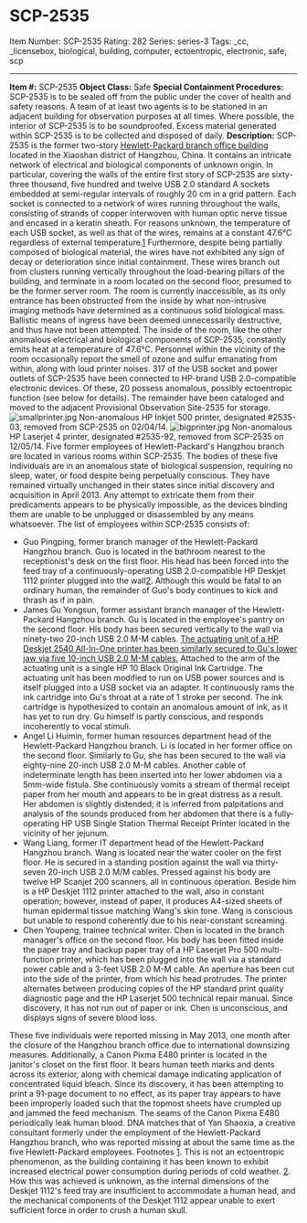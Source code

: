 # SCP-2535
Item Number: SCP-2535
Rating: 282
Series: series-3
Tags: _cc, _licensebox, biological, building, computer, ectoentropic, electronic, safe, scp

---

**Item #:** SCP-2535
**Object Class:** Safe
**Special Containment Procedures:** SCP-2535 is to be sealed off from the public under the cover of health and safety reasons. A team of at least two agents is to be stationed in an adjacent building for observation purposes at all times.
Where possible, the interior of SCP-2535 is to be soundproofed. Excess material generated within SCP-2535 is to be collected and disposed of daily.
**Description:** SCP-2535 is the former two-story [Hewlett-Packard branch office building](/scp-2211) located in the Xiaoshan district of Hangzhou, China. It contains an intricate network of electrical and biological components of unknown origin. In particular, covering the walls of the entire first story of SCP-2535 are sixty-three thousand, five hundred and twelve USB 2.0 standard A sockets embedded at semi-regular intervals of roughly 20 cm in a grid pattern. Each socket is connected to a network of wires running throughout the walls, consisting of strands of copper interwoven with human optic nerve tissue and encased in a keratin sheath. For reasons unknown, the temperature of each USB socket, as well as that of the wires, remains at a constant 47.6°C regardless of external temperature.[1](javascript:;) Furthermore, despite being partially composed of biological material, the wires have not exhibited any sign of decay or deterioration since initial containment.
These wires branch out from clusters running vertically throughout the load-bearing pillars of the building, and terminate in a room located on the second floor, presumed to be the former server room. The room is currently inaccessible, as its only entrance has been obstructed from the inside by what non-intrusive imaging methods have determined as a continuous solid biological mass. Ballistic means of ingress have been deemed unnecessarily destructive, and thus have not been attempted.
The inside of the room, like the other anomalous electrical and biological components of SCP-2535, constantly emits heat at a temperature of 47.6°C. Personnel within the vicinity of the room occasionally report the smell of ozone and sulfur emanating from within, along with loud printer noises.
317 of the USB socket and power outlets of SCP-2535 have been connected to HP-brand USB 2.0-compatible electronic devices. Of these, 20 possess anomalous, possibly ectoentropic function (see below for details). The remainder have been cataloged and moved to the adjacent Provisional Observation Site-2535 for storage.
![smallprinter.jpg](https://scp-wiki.wdfiles.com/local--files/scp-2535/smallprinter.jpg)
Non-anomalous HP Inkjet 500 printer, designated #2535-03, removed from SCP-2535 on 02/04/14.
![bigprinter.jpg](https://scp-wiki.wdfiles.com/local--files/scp-2535/bigprinter.jpg)
Non-anomalous HP Laserjet 4 printer, designated #2535-92, removed from SCP-2535 on 12/05/14.
Five former employees of Hewlett-Packard's Hangzhou branch are located in various rooms within SCP-2535. The bodies of these five individuals are in an anomalous state of biological suspension, requiring no sleep, water, or food despite being perpetually conscious. They have remained virtually unchanged in their states since initial discovery and acquisition in April 2013. Any attempt to extricate them from their predicaments appears to be physically impossible, as the devices binding them are unable to be unplugged or disassembled by any means whatsoever. The list of employees within SCP-2535 consists of:
  * Guo Pingping, former branch manager of the Hewlett-Packard Hangzhou branch. Guo is located in the bathroom nearest to the receptionist's desk on the first floor. His head has been forced into the feed tray of a continuously-operating USB 2.0-compatible HP Deskjet 1112 printer plugged into the wall[2](javascript:;). Although this would be fatal to an ordinary human, the remainder of Guo's body continues to kick and thrash as if in pain.
  * James Gu Yongsun, former assistant branch manager of the Hewlett-Packard Hangzhou branch. Gu is located in the employee's pantry on the second floor. His body has been secured vertically to the wall via ninety-two 20-inch USB 2.0 M-M cables. [The actuating unit of a HP Deskjet 2540 All-In-One printer has been similarly secured to Gu's lower jaw via five 10-inch USB 2.0 M-M cables.](/scp-2030) Attached to the arm of the actuating unit is a single HP 10 Black Original Ink Cartridge. The actuating unit has been modified to run on USB power sources and is itself plugged into a USB socket via an adapter. It continuously rams the ink cartridge into Gu's throat at a rate of 1 stroke per second. The ink cartridge is hypothesized to contain an anomalous amount of ink, as it has yet to run dry. Gu himself is partly conscious, and responds incoherently to vocal stimuli.
  * Angel Li Huimin, former human resources department head of the Hewlett-Packard Hangzhou branch. Li is located in her former office on the second floor. Similarly to Gu, she has been secured to the wall via eighty-nine 20-inch USB 2.0 M-M cables. Another cable of indeterminate length has been inserted into her lower abdomen via a 5mm-wide fistula. She continuously vomits a stream of thermal receipt paper from her mouth and appears to be in great distress as a result. Her abdomen is slightly distended; it is inferred from palpitations and analysis of the sounds produced from her abdomen that there is a fully-operating HP USB Single Station Thermal Receipt Printer located in the vicinity of her jejunum.
  * Wang Liang, former IT department head of the Hewlett-Packard Hangzhou branch. Wang is located near the water cooler on the first floor. He is secured in a standing position against the wall via thirty-seven 20-inch USB 2.0 M/M cables. Pressed against his body are twelve HP Scanjet 200 scanners, all in continuous operation. Beside him is a HP Deskjet 1112 printer attached to the wall, also in constant operation; however, instead of paper, it produces A4-sized sheets of human epidermal tissue matching Wang's skin tone. Wang is conscious but unable to respond coherently due to his near-constant screaming.
  * Chen Youpeng, trainee technical writer. Chen is located in the branch manager's office on the second floor. His body has been fitted inside the paper tray and backup paper tray of a HP Laserjet Pro 500 multi-function printer, which has been plugged into the wall via a standard power cable and a 3-feet USB 2.0 M-M cable. An aperture has been cut into the side of the printer, from which his head protrudes. The printer alternates between producing copies of the HP standard print quality diagnostic page and the HP Laserjet 500 technical repair manual. Since discovery, it has not run out of paper or ink. Chen is unconscious, and displays signs of severe blood loss.

These five individuals were reported missing in May 2013, one month after the closure of the Hangzhou branch office due to international downsizing measures.
Additionally, a Canon Pixma E480 printer is located in the janitor's closet on the first floor. It bears human teeth marks and dents across its exterior, along with chemical damage indicating application of concentrated liquid bleach. Since its discovery, it has been attempting to print a 91-page document to no effect, as its paper tray appears to have been improperly loaded such that the topmost sheets have crumpled up and jammed the feed mechanism.
The seams of the Canon Pixma E480 periodically leak human blood. DNA matches that of Yan Shaoxia, a creative consultant formerly under the employment of the Hewlett-Packard Hangzhou branch, who was reported missing at about the same time as the five Hewlett-Packard employees.
Footnotes
[1](javascript:;). This is not an ectoentropic phenomenon, as the building containing it has been known to exhibit increased electrical power consumption during periods of cold weather.
[2](javascript:;). How this was achieved is unknown, as the internal dimensions of the Deskjet 1112's feed tray are insufficient to accommodate a human head, and the mechanical components of the Deskjet 1112 appear unable to exert sufficient force in order to crush a human skull.